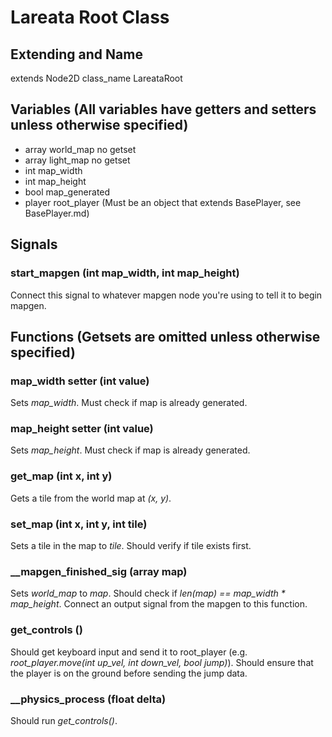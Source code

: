 # Lareata Root Class

## Extending and Name
extends Node2D
class_name LareataRoot

## Variables (All variables have getters and setters unless otherwise specified)
- array world_map no getset
- array light_map no getset
- int map_width
- int map_height
- bool map_generated
- player root_player (Must be an object that extends BasePlayer, see BasePlayer.md)

## Signals
### start_mapgen (int map_width, int map_height)
Connect this signal to whatever mapgen node you're using to tell it to begin mapgen.

## Functions (Getsets are omitted unless otherwise specified)
### map_width setter (int value)
Sets _map_width_. Must check if map is already generated.
### map_height setter (int value)
Sets _map_height_. Must check if map is already generated.
### get_map (int x, int y)
Gets a tile from the world map at _(x, y)_.
### set_map (int x, int y, int tile)
Sets  a tile in the map to _tile_. Should verify if tile exists first.
### __mapgen_finished_sig (array map)
Sets _world_map_ to _map_. Should check if _len(map) == map_width * map_height_. Connect an output signal from the mapgen to this function.
### get_controls ()
Should get keyboard input and send it to root_player (e.g. _root_player.move(int up_vel, int down_vel, bool jump)_). Should ensure that the player is on the ground before sending the jump data.
### __physics_process (float delta)
Should run _get_controls()_.
